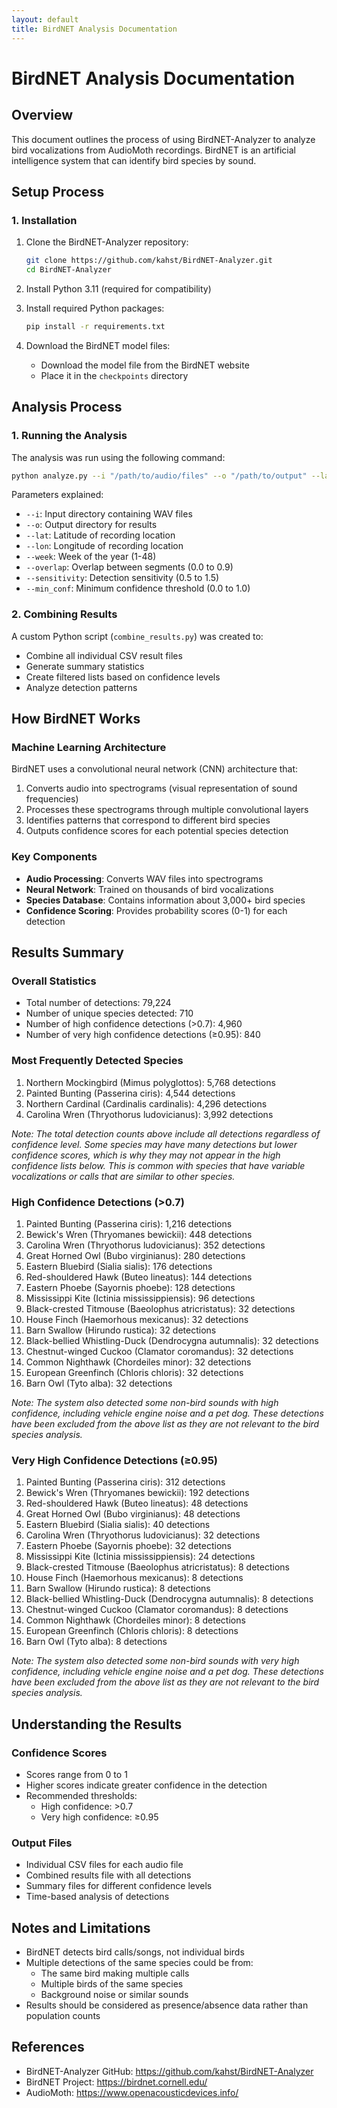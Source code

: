 ```yaml
---
layout: default
title: BirdNET Analysis Documentation
---
```


# BirdNET Analysis Documentation

## Overview
This document outlines the process of using BirdNET-Analyzer to analyze bird vocalizations from AudioMoth recordings. BirdNET is an artificial intelligence system that can identify bird species by sound.

## Setup Process

### 1. Installation
1. Clone the BirdNET-Analyzer repository:
   ```bash
   git clone https://github.com/kahst/BirdNET-Analyzer.git
   cd BirdNET-Analyzer
   ```

2. Install Python 3.11 (required for compatibility)

3. Install required Python packages:
   ```bash
   pip install -r requirements.txt
   ```

4. Download the BirdNET model files:
   - Download the model file from the BirdNET website
   - Place it in the `checkpoints` directory

## Analysis Process

### 1. Running the Analysis
The analysis was run using the following command:
```bash
python analyze.py --i "/path/to/audio/files" --o "/path/to/output" --lat 30.0 --lon -95.0 --week 24 --overlap 0.0 --sensitivity 1.0 --min_conf 0.1
```

Parameters explained:
- `--i`: Input directory containing WAV files
- `--o`: Output directory for results
- `--lat`: Latitude of recording location
- `--lon`: Longitude of recording location
- `--week`: Week of the year (1-48)
- `--overlap`: Overlap between segments (0.0 to 0.9)
- `--sensitivity`: Detection sensitivity (0.5 to 1.5)
- `--min_conf`: Minimum confidence threshold (0.0 to 1.0)

### 2. Combining Results
A custom Python script (`combine_results.py`) was created to:
- Combine all individual CSV result files
- Generate summary statistics
- Create filtered lists based on confidence levels
- Analyze detection patterns

## How BirdNET Works

### Machine Learning Architecture
BirdNET uses a convolutional neural network (CNN) architecture that:
1. Converts audio into spectrograms (visual representation of sound frequencies)
2. Processes these spectrograms through multiple convolutional layers
3. Identifies patterns that correspond to different bird species
4. Outputs confidence scores for each potential species detection

### Key Components
- **Audio Processing**: Converts WAV files into spectrograms
- **Neural Network**: Trained on thousands of bird vocalizations
- **Species Database**: Contains information about 3,000+ bird species
- **Confidence Scoring**: Provides probability scores (0-1) for each detection

## Results Summary

### Overall Statistics
- Total number of detections: 79,224
- Number of unique species detected: 710
- Number of high confidence detections (>0.7): 4,960
- Number of very high confidence detections (≥0.95): 840

### Most Frequently Detected Species
1. Northern Mockingbird (Mimus polyglottos): 5,768 detections
2. Painted Bunting (Passerina ciris): 4,544 detections
3. Northern Cardinal (Cardinalis cardinalis): 4,296 detections
4. Carolina Wren (Thryothorus ludovicianus): 3,992 detections

*Note: The total detection counts above include all detections regardless of confidence level. Some species may have many detections but lower confidence scores, which is why they may not appear in the high confidence lists below. This is common with species that have variable vocalizations or calls that are similar to other species.*

### High Confidence Detections (>0.7)
1. Painted Bunting (Passerina ciris): 1,216 detections
2. Bewick's Wren (Thryomanes bewickii): 448 detections
3. Carolina Wren (Thryothorus ludovicianus): 352 detections
4. Great Horned Owl (Bubo virginianus): 280 detections
5. Eastern Bluebird (Sialia sialis): 176 detections
6. Red-shouldered Hawk (Buteo lineatus): 144 detections
7. Eastern Phoebe (Sayornis phoebe): 128 detections
8. Mississippi Kite (Ictinia mississippiensis): 96 detections
9. Black-crested Titmouse (Baeolophus atricristatus): 32 detections
10. House Finch (Haemorhous mexicanus): 32 detections
11. Barn Swallow (Hirundo rustica): 32 detections
12. Black-bellied Whistling-Duck (Dendrocygna autumnalis): 32 detections
13. Chestnut-winged Cuckoo (Clamator coromandus): 32 detections
14. Common Nighthawk (Chordeiles minor): 32 detections
15. European Greenfinch (Chloris chloris): 32 detections
16. Barn Owl (Tyto alba): 32 detections

*Note: The system also detected some non-bird sounds with high confidence, including vehicle engine noise and a pet dog. These detections have been excluded from the above list as they are not relevant to the bird species analysis.*

### Very High Confidence Detections (≥0.95)
1. Painted Bunting (Passerina ciris): 312 detections
2. Bewick's Wren (Thryomanes bewickii): 192 detections
3. Red-shouldered Hawk (Buteo lineatus): 48 detections
4. Great Horned Owl (Bubo virginianus): 48 detections
5. Eastern Bluebird (Sialia sialis): 40 detections
6. Carolina Wren (Thryothorus ludovicianus): 32 detections
7. Eastern Phoebe (Sayornis phoebe): 32 detections
8. Mississippi Kite (Ictinia mississippiensis): 24 detections
9. Black-crested Titmouse (Baeolophus atricristatus): 8 detections
10. House Finch (Haemorhous mexicanus): 8 detections
11. Barn Swallow (Hirundo rustica): 8 detections
12. Black-bellied Whistling-Duck (Dendrocygna autumnalis): 8 detections
13. Chestnut-winged Cuckoo (Clamator coromandus): 8 detections
14. Common Nighthawk (Chordeiles minor): 8 detections
15. European Greenfinch (Chloris chloris): 8 detections
16. Barn Owl (Tyto alba): 8 detections

*Note: The system also detected some non-bird sounds with very high confidence, including vehicle engine noise and a pet dog. These detections have been excluded from the above list as they are not relevant to the bird species analysis.*

## Understanding the Results

### Confidence Scores
- Scores range from 0 to 1
- Higher scores indicate greater confidence in the detection
- Recommended thresholds:
  - High confidence: >0.7
  - Very high confidence: ≥0.95

### Output Files
- Individual CSV files for each audio file
- Combined results file with all detections
- Summary files for different confidence levels
- Time-based analysis of detections

## Notes and Limitations
- BirdNET detects bird calls/songs, not individual birds
- Multiple detections of the same species could be from:
  - The same bird making multiple calls
  - Multiple birds of the same species
  - Background noise or similar sounds
- Results should be considered as presence/absence data rather than population counts

## References
- BirdNET-Analyzer GitHub: https://github.com/kahst/BirdNET-Analyzer
- BirdNET Project: https://birdnet.cornell.edu/
- AudioMoth: https://www.openacousticdevices.info/ 